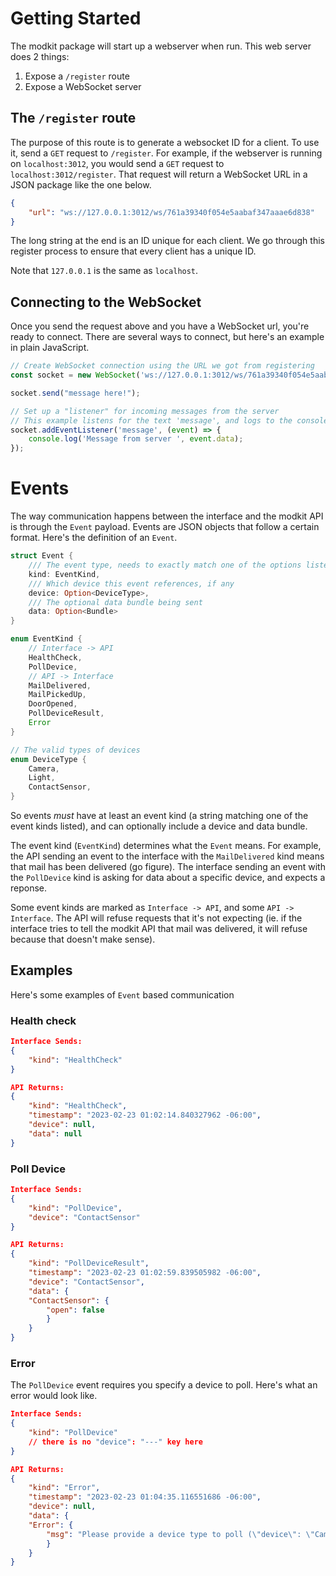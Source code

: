 # Getting Started
The modkit package will start up a webserver when run. This web server does 2 things:
1. Expose a `/register` route
2. Expose a WebSocket server

## The `/register` route
The purpose of this route is to generate a websocket ID for a client. To use it, send a `GET` request to `/register`. For example, if the webserver is running on `localhost:3012`, you would send a `GET` request to `localhost:3012/register`. That request will return a WebSocket URL in a JSON package like the one below.
```JSON
{
	"url": "ws://127.0.0.1:3012/ws/761a39340f054e5aabaf347aaae6d838"
}
```

The long string at the end is an ID unique for each client. We go through this register process to ensure that every client has a unique ID. 

Note that `127.0.0.1` is the same as `localhost`. 

## Connecting to the WebSocket
Once you send the request above and you have a WebSocket url, you're ready to connect. There are several ways to connect, but here's an example in plain JavaScript.

```js
// Create WebSocket connection using the URL we got from registering
const socket = new WebSocket('ws://127.0.0.1:3012/ws/761a39340f054e5aabaf347aaae6d838');

socket.send("message here!");

// Set up a "listener" for incoming messages from the server
// This example listens for the text 'message', and logs to the console when that message is received
socket.addEventListener('message', (event) => {
    console.log('Message from server ', event.data);
});
```


# Events
The way communication happens between the interface and the modkit API is through the `Event` payload. Events are JSON objects that follow a certain format. Here's the definition of an `Event`.

```rust
struct Event {  
	/// The event type, needs to exactly match one of the options listed below
	kind: EventKind,  
	/// Which device this event references, if any  
	device: Option<DeviceType>,  
	/// The optional data bundle being sent
	data: Option<Bundle>  
}

enum EventKind {  
	// Interface -> API
	HealthCheck,
	PollDevice,
	// API -> Interface
	MailDelivered,
	MailPickedUp,
	DoorOpened,
	PollDeviceResult,
	Error
}

// The valid types of devices
enum DeviceType {
	Camera,
	Light,
	ContactSensor,
}
```
So events *must* have at least an event kind (a string matching one of the event kinds listed), and can optionally include a device and data bundle.

The event kind (`EventKind`) determines what the `Event` means. For example, the API sending an event to the interface with the `MailDelivered` kind means that mail has been delivered (go figure). The interface sending an event with the `PollDevice` kind is asking for data about a specific device, and expects a reponse.

Some event kinds are marked as `Interface -> API`, and some `API -> Interface`. The API will refuse requests that it's not expecting (ie. if the interface tries to tell the modkit API that mail was delivered, it will refuse because that doesn't make sense). 

## Examples
Here's some examples of `Event` based communication

### Health check
```json
Interface Sends:
{
	"kind": "HealthCheck"
}

API Returns:
{
	"kind": "HealthCheck",
	"timestamp": "2023-02-23 01:02:14.840327962 -06:00",
	"device": null,
	"data": null
}
```
### Poll Device
```json
Interface Sends:
{
	"kind": "PollDevice",
    "device": "ContactSensor"
}

API Returns:
{
	"kind": "PollDeviceResult",
	"timestamp": "2023-02-23 01:02:59.839505982 -06:00",
	"device": "ContactSensor",
	"data": {
	"ContactSensor": {
		"open": false
		}
	}
}
```

### Error
The `PollDevice` event requires you specify a device to poll. Here's what an error would look like.
```json
Interface Sends:
{
	"kind": "PollDevice"
	// there is no "device": "---" key here
}

API Returns:
{
	"kind": "Error",
	"timestamp": "2023-02-23 01:04:35.116551686 -06:00",
	"device": null,
	"data": {
	"Error": {
		"msg": "Please provide a device type to poll (\"device\": \"Camera\" for example)"
		}
	}
}
```